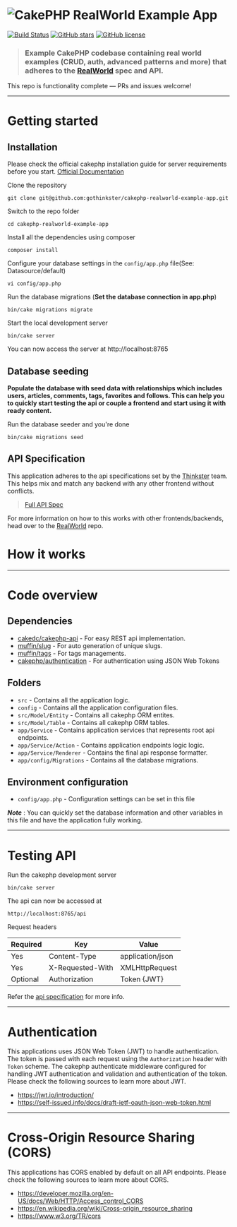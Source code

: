 # ![CakePHP RealWorld Example App](logo.png)

[![Build Status](https://img.shields.io/travis/gothinkster/cakephp-realworld-example-app/master.svg)](https://travis-ci.org/gothinkster/cakephp-realworld-example-app) [![GitHub stars](https://img.shields.io/github/stars/gothinkster/cakephp-realworld-example-app.svg)](https://github.com/gothinkster/cakephp-realworld-example-app/stargazers) [![GitHub license](https://img.shields.io/badge/License-MIT-green.svg)](https://raw.githubusercontent.com/gothinkster/cakephp-realworld-example-app/master/LICENSE.txt)

> ### Example CakePHP codebase containing real world examples (CRUD, auth, advanced patterns and more) that adheres to the [RealWorld](https://github.com/gothinkster/realworld-example-apps) spec and API.

This repo is functionality complete — PRs and issues welcome!

----------

# Getting started

## Installation

Please check the official cakephp installation guide for server requirements before you start. [Official Documentation](https://book.cakephp.org/3.0/en/installation.html)

Clone the repository

    git clone git@github.com:gothinkster/cakephp-realworld-example-app.git

Switch to the repo folder

    cd cakephp-realworld-example-app

Install all the dependencies using composer

    composer install

Configure your database settings in the `config/app.php` file(See: Datasource/default)

    vi config/app.php

Run the database migrations (**Set the database connection in app.php**)

    bin/cake migrations migrate
	
Start the local development server

    bin/cake server

You can now access the server at http://localhost:8765

## Database seeding

**Populate the database with seed data with relationships which includes users, articles, comments, tags, favorites and follows. This can help you to quickly start testing the api or couple a frontend and start using it with ready content.**

Run the database seeder and you're done

    bin/cake migrations seed
	
## API Specification

This application adheres to the api specifications set by the [Thinkster](https://github.com/gothinkster) team. This helps mix and match any backend with any other frontend without conflicts.

> [Full API Spec](https://github.com/gothinkster/realworld/tree/master/api)

For more information on how to this works with other frontends/backends, head over to the [RealWorld](https://github.com/gothinkster/realworld) repo.


# How it works

----------

# Code overview

## Dependencies

- [cakedc/cakephp-api](https://github.com/cakedc/cakephp-api) - For easy REST api implementation.
- [muffin/slug](https://github.com/UseMuffin/Slug) - For auto generation of unique slugs.
- [muffin/tags](https://github.com/UseMuffin/Tags) - For tags managements.
- [cakephp/authentication](https://github.com/cakephp/authentication) - For authentication using JSON Web Tokens

## Folders

- `src` - Contains all the application logic.
- `config` - Contains all the application configuration files.
- `src/Model/Entity` - Contains all cakephp ORM entites.
- `src/Model/Table` - Contains all cakephp ORM tables.
- `app/Service` - Contains application services that represents root api endpoints.
- `app/Service/Action` - Contains application endpoints logic logic.
- `app/Service/Renderer` - Contains the final api response formatter.
- `app/config/Migrations` - Contains all the database migrations.

## Environment configuration

- `config/app.php` - Configuration settings can be set in this file

***Note*** : You can quickly set the database information and other variables in this file and have the application fully working.

----------

# Testing API

Run the cakephp development server

    bin/cake server

The api can now be accessed at

    http://localhost:8765/api

Request headers

| **Required** 	| **Key**              	| **Value**            	|
|----------	|------------------	|------------------	|
| Yes      	| Content-Type     	| application/json 	|
| Yes      	| X-Requested-With 	| XMLHttpRequest   	|
| Optional 	| Authorization    	| Token {JWT}      	|

Refer the [api specification](#api-specification) for more info.

----------
 
# Authentication
 
This applications uses JSON Web Token (JWT) to handle authentication. The token is passed with each request using the `Authorization` header with `Token` scheme. The cakephp authenticate middleware configured for handling JWT authentication and validation and authentication of the token. Please check the following sources to learn more about JWT.
 
- https://jwt.io/introduction/
- https://self-issued.info/docs/draft-ietf-oauth-json-web-token.html

----------

# Cross-Origin Resource Sharing (CORS)
 
This applications has CORS enabled by default on all API endpoints. Please check the following sources to learn more about CORS.
 
- https://developer.mozilla.org/en-US/docs/Web/HTTP/Access_control_CORS
- https://en.wikipedia.org/wiki/Cross-origin_resource_sharing
- https://www.w3.org/TR/cors
